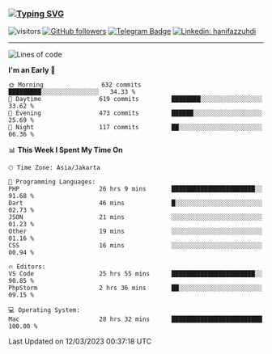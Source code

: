 ### [![Typing SVG](https://readme-typing-svg.herokuapp.com?font=lato&size=22&lines=Hi+There+👋)](https://git.io/typing-svg) 

![visitors](https://visitor-badge.glitch.me/badge?page_id=hanifazzuhdi.hanifazzuhdi)
[![GitHub followers](https://img.shields.io/github/followers/hanifazzuhdi?label=Follow&style=social)](https://github.com/hanifazzuhdi/?tab=follow) 
[![Telegram Badge](https://img.shields.io/badge/-hanif0198-blue?style=social&logo=telegram&link=https://www.t.me/hanif0198/)](https://www.t.me/hanif0198/) 
[![Linkedin: hanifazzuhdi](https://img.shields.io/badge/-hanifazzuhdi-blue?style=flat-square&logo=Linkedin&logoColor=white&link=https://www.linkedin.com/in/hanif-az-zuhdi-69688019b/)](https://www.linkedin.com/in/hanif-az-zuhdi-69688019b/) 

<hr/>

<!--START_SECTION:waka-->
![Lines of code](https://img.shields.io/badge/From%20Hello%20World%20I%27ve%20Written-17.1%20million%20lines%20of%20code-blue)

**I'm an Early 🐤** 

```text
🌞 Morning                632 commits         █████████░░░░░░░░░░░░░░░░   34.33 % 
🌆 Daytime                619 commits         ████████░░░░░░░░░░░░░░░░░   33.62 % 
🌃 Evening                473 commits         ██████░░░░░░░░░░░░░░░░░░░   25.69 % 
🌙 Night                  117 commits         ██░░░░░░░░░░░░░░░░░░░░░░░   06.36 % 
```


📊 **This Week I Spent My Time On** 

```text
🕑︎ Time Zone: Asia/Jakarta

💬 Programming Languages: 
PHP                      26 hrs 9 mins       ███████████████████████░░   91.68 % 
Dart                     46 mins             █░░░░░░░░░░░░░░░░░░░░░░░░   02.73 % 
JSON                     21 mins             ░░░░░░░░░░░░░░░░░░░░░░░░░   01.23 % 
Other                    19 mins             ░░░░░░░░░░░░░░░░░░░░░░░░░   01.16 % 
CSS                      16 mins             ░░░░░░░░░░░░░░░░░░░░░░░░░   00.94 % 

🔥 Editors: 
VS Code                  25 hrs 55 mins      ███████████████████████░░   90.85 % 
PhpStorm                 2 hrs 36 mins       ██░░░░░░░░░░░░░░░░░░░░░░░   09.15 % 

💻 Operating System: 
Mac                      28 hrs 32 mins      █████████████████████████   100.00 % 
```


 Last Updated on 12/03/2023 00:37:18 UTC
<!--END_SECTION:waka-->
